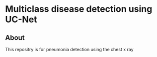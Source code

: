 # Multiclass disease detection using UC-Net

About
-----
This repositry is for pneumonia detection using the chest x ray



